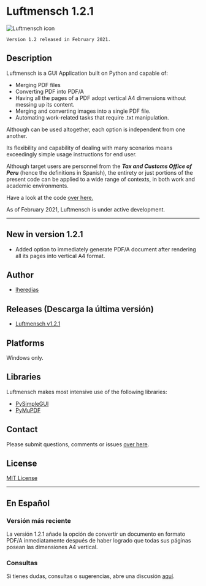 # Luftmensch 1.2.1
![Luftmensch icon](https://raw.githubusercontent.com/lheredias/Luftmensch/main/finalicon.ico)

```
Version 1.2 released in February 2021.
```
## Description

Luftmensch is a GUI Application built on Python and capable of:
    
* Merging PDF files
* Converting PDF into PDF/A
* Having all the pages of a PDF adopt vertical A4 dimensions without messing up its content.
* Merging and converting images into a single PDF file.
* Automating work-related tasks that require .txt manipulation. 

Although can be used altogether, each option is independent from one another.

Its flexibility and capability of dealing with many scenarios means exceedingly simple usage instructions for end user.

Although target users are personnel from the ***Tax and Customs Office of Peru*** (hence the definitions in Spanish), the entirety or just portions of the present code can be applied to a wide range of contexts, in both work and academic environments.

Have a look at the code [over here.](https://github.com/lheredias/Luftmensch/blob/main/Luftmensch%201.0.py)

As of February 2021, Luftmensch is under active development.
***
## New in version 1.2.1

* Added option to immediately generate PDF/A document after rendering all its pages into vertical A4 format. 

## Author

* [lheredias](https://github.com/lheredias)

## Releases (Descarga la última versión)
* [Luftmensch v1.2.1](https://github.com/lheredias/Luftmensch/releases/tag/v1.2.1)

## Platforms

Windows only.

## Libraries
Luftmensch makes most intensive use of the following libraries:
* [PySimpleGUI](https://github.com/PySimpleGUI/PySimpleGUI)
* [PyMuPDF](https://github.com/pymupdf/PyMuPDF)

## Contact

Please submit questions, comments or issues [over here](https://github.com/lheredias/Luftmensch/discussions).

## License
[MIT License](https://github.com/lheredias/Luftmensch/blob/main/LICENSE)
***
## En Español

### Versión más reciente

La versión 1.2.1 añade la opción de convertir un documento en formato PDF/A inmediatamente después de haber logrado que todas sus páginas posean las dimensiones A4 vertical.

### Consultas
Si tienes dudas, consultas o sugerencias, abre una discusión [aquí](https://github.com/lheredias/Luftmensch/discussions).
